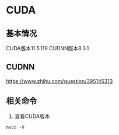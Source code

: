 # CUDA

## 基本情况
CUDA版本11.5.119
CUDNN版本8.3.1

## CUDNN
https://www.zhihu.com/question/395145313


## 相关命令
1. 查看CUDA版本
```
nvcc -V
```
